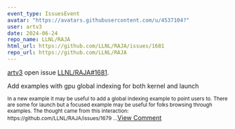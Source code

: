 ```yaml
---
event_type: IssuesEvent
avatar: "https://avatars.githubusercontent.com/u/4537104?"
user: artv3
date: 2024-06-24
repo_name: LLNL/RAJA
html_url: https://github.com/LLNL/RAJA/issues/1681
repo_url: https://github.com/LLNL/RAJA
---
```


<a href='https://github.com/artv3' target='_blank'>artv3</a> open issue <a href='https://github.com/LLNL/RAJA/issues/1681' target='_blank'>LLNL/RAJA#1681</a>.

<p>Add examples with gpu global indexing for both kernel and launch</p><small>In a new example it may be useful to add a global indexing example to point users to. There are some for launch but a focused example may be useful for folks browsing through examples.  The thought came from this interaction: https://github.com/LLNL/RAJA/issues/1679...</small><a href='https://github.com/LLNL/RAJA/issues/1681' target='_blank'>View Comment</a>